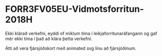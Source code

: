 # FORR3FV05EU-Vidmotsforritun-2018H

Ekki klárað verkefni, eyddi of miklum tíma í leikjaforritunaráfangann og gaf mér ekki tíma í það að klára þetta verkefni.

Átti að vera fjársjóðskort með animated svg línu að fjársjóðinum.
